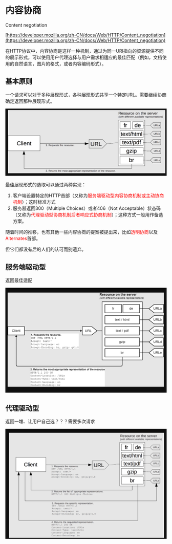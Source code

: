 # 内容协商

Content negotiation

[https://developer.mozilla.org/zh-CN/docs/Web/HTTP/Content_negotiation](https://developer.mozilla.org/zh-CN/docs/Web/HTTP/Content_negotiation)

在HTTP协议中，内容协商是这样一种机制，通过为同一URI指向的资源提供不同的展示形式，可以使用用户代理选择与用户需求相适应的最佳匹配（例如，文档使用的自然语言，图片的格式，或者内容编码形式）。

## 基本原则

一个请求可以对于多种展现形式，各种展现形式共享一个特定URL。需要继续协商确定返回那种展现形式。

![image-20221211202351532](./assets/image-20221211202351532.png)

最佳展现形式的选取可以通过两种实现：

1. 客户端设置特定的HTTP首部（又称为<font color=red>服务端驱动型内容协商机制或主动协商机制</font>）；这时标准方式
2. 服务器返回300（Multiple Choices）或者406（Not Acceptable）状态码（又称为<font color=red>代理驱动型协商机制后者响应式协商机制</font>）；这种方式一般用作备选方案。

随着时间的推移，也有其他一些内容协商的提案被提出来，比如<font color=red>透明协商</font>以及<font color=red>Alternates</font>首部。

但它们都没有后的人们的认可而别遗弃。

## 服务端驱动型

返回最佳适配

![image-20221211210652731](./assets/image-20221211210652731.png)

## 代理驱动型

返回一堆、让用户自己选？？？需要多次请求

![image-20221211210720240](./assets/image-20221211210720240.png)